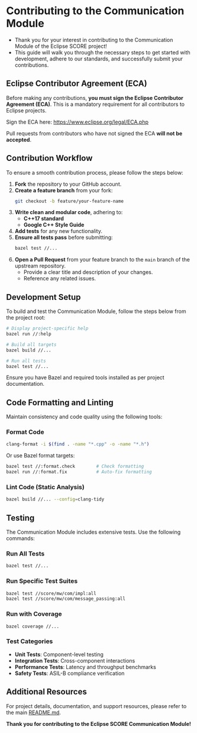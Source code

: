 # Contributing to the Communication Module

- Thank you for your interest in contributing to the Communication Module of the Eclipse SCORE project! 
- This guide will walk you through the necessary steps to get started with development, adhere to our standards, and successfully submit your contributions.

## Eclipse Contributor Agreement (ECA)

Before making any contributions, **you must sign the Eclipse Contributor Agreement (ECA)**. This is a mandatory requirement for all contributors to Eclipse projects.

Sign the ECA here: https://www.eclipse.org/legal/ECA.php

Pull requests from contributors who have not signed the ECA **will not be accepted**.

## Contribution Workflow

To ensure a smooth contribution process, please follow the steps below:

1. **Fork** the repository to your GitHub account.
2. **Create a feature branch** from your fork:
   ```bash
   git checkout -b feature/your-feature-name
   ```
3. **Write clean and modular code**, adhering to:
   - **C++17 standard**
   - **Google C++ Style Guide**
4. **Add tests** for any new functionality.
5. **Ensure all tests pass** before submitting:
   ```bash
   bazel test //...
   ```
6. **Open a Pull Request** from your feature branch to the `main` branch of the upstream repository.
   - Provide a clear title and description of your changes.
   - Reference any related issues.

## Development Setup

To build and test the Communication Module, follow the steps below from the project root:

```bash
# Display project-specific help
bazel run //:help

# Build all targets
bazel build //...

# Run all tests
bazel test //...
```

Ensure you have Bazel and required tools installed as per project documentation.

## Code Formatting and Linting

Maintain consistency and code quality using the following tools:

### Format Code
```bash
clang-format -i $(find . -name "*.cpp" -o -name "*.h")
```

Or use Bazel format targets:
```bash
bazel test //:format.check        # Check formatting
bazel run //:format.fix           # Auto-fix formatting
```

### Lint Code (Static Analysis)
```bash
bazel build //... --config=clang-tidy
```

## Testing

The Communication Module includes extensive tests. Use the following commands:

### Run All Tests
```bash
bazel test //...
```

### Run Specific Test Suites
```bash
bazel test //score/mw/com/impl:all
bazel test //score/mw/com/message_passing:all
```

### Run with Coverage
```bash
bazel coverage //...
```

### Test Categories
- **Unit Tests**: Component-level testing
- **Integration Tests**: Cross-component interactions
- **Performance Tests**: Latency and throughput benchmarks
- **Safety Tests**: ASIL-B compliance verification

## Additional Resources

For project details, documentation, and support resources, please refer to the main [README.md](README.md).

**Thank you for contributing to the Eclipse SCORE Communication Module!** 
